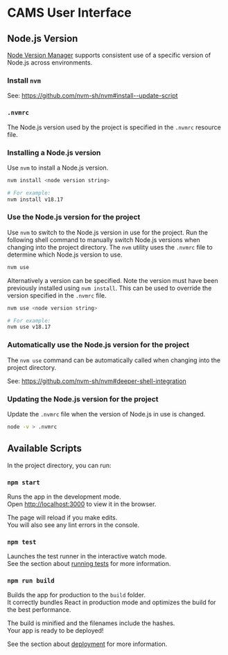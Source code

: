 # CAMS User Interface

## Node.js Version

[Node Version Manager](https://github.com/nvm-sh/nvm) supports consistent use of a specific version of Node.js across environments.

### Install `nvm`

See: https://github.com/nvm-sh/nvm#install--update-script

### `.nvmrc`

The Node.js version used by the project is specified in the `.nvmrc` resource file.

### Installing a Node.js version

Use `nvm` to install a Node.js version.

```sh
nvm install <node version string>

# For example:
nvm install v18.17
```

### Use the Node.js version for the project

Use `nvm` to switch to the Node.js version in use for the project. Run the following shell command to manually switch Node.js versions
when changing into the project directory. The `nvm` utility uses the `.nvmrc` file to determine which Node.js version to use.

```sh
nvm use
```

Alternatively a version can be specified. Note the version must have been previously installed using `nvm install`. This can be
used to override the version specified in the `.nvmrc` file.

```sh
nvm use <node version string>

# For example:
nvm use v18.17
```

### Automatically use the Node.js version for the project

The `nvm use` command can be automatically called when changing into the project directory.

See: https://github.com/nvm-sh/nvm#deeper-shell-integration

### Updating the Node.js version for the project
Update the `.nvmrc` file when the version of Node.js in use is changed.

```sh
node -v > .nvmrc
```

## Available Scripts

In the project directory, you can run:

### `npm start`

Runs the app in the development mode.\
Open [http://localhost:3000](http://localhost:3000) to view it in the browser.

The page will reload if you make edits.\
You will also see any lint errors in the console.

### `npm test`

Launches the test runner in the interactive watch mode.\
See the section about [running tests](https://facebook.github.io/create-react-app/docs/running-tests) for more information.

### `npm run build`

Builds the app for production to the `build` folder.\
It correctly bundles React in production mode and optimizes the build for the best performance.

The build is minified and the filenames include the hashes.\
Your app is ready to be deployed!

See the section about [deployment](https://facebook.github.io/create-react-app/docs/deployment) for more information.
